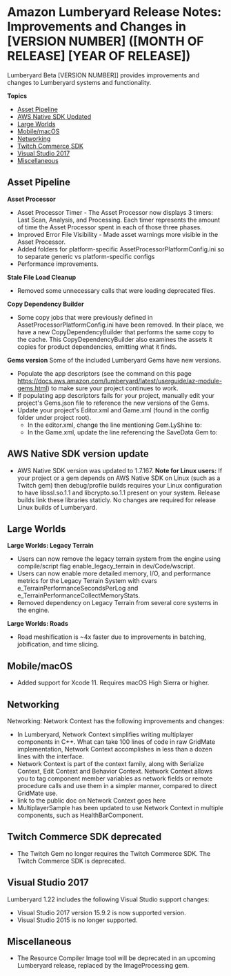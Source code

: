 # Amazon Lumberyard Release Notes: Improvements and Changes in [VERSION NUMBER] ([MONTH OF RELEASE] [YEAR OF RELEASE])

Lumberyard Beta [VERSION NUMBER]] provides improvements and changes to Lumberyard systems and functionality.

**Topics**
+ [Asset Pipeline](#Pipeline-improvements-changes-v1.22)
+ [AWS Native SDK Updated](#SDK-improvements-changes-v1.22)
+ [Large Worlds](#Worlds-improvements-changes-v1.22)
+ [Mobile/macOS](#macOS-improvements-changes-v1.22)
+ [Networking](#network-improvements-changes-v1.22)
+ [Twitch Commerce SDK](#Twitch-improvements-changes-v1.22)
+ [Visual Studio 2017](#VS-improvements-changes-v1.22)
+ [Miscellaneous](#misc-improvements-changes-v1.22)

## Asset Pipeline<a name="Pipeline-improvements-changes-v1.22"></a>

**Asset Processor**
+ Asset Processor Timer - The Asset Processor now displays 3 timers: Last Scan, Analysis, and Processing.  Each timer represents the amount of time the Asset Processor spent in each of those three phases.
+ Improved Error File Visibility - Made asset warnings more visible in the Asset Processor.
+ Added folders for platform-specific AssetProcessorPlatformConfig.ini so to separate generic vs platform-specific configs
+ Performance improvements.

**Stale File Load Cleanup** 
+ Removed some unnecessary calls that were loading deprecated files.

**Copy Dependency Builder**
+ Some copy jobs that were previously defined in AssetProcessorPlatformConfig.ini have been removed. In their place, we have a new CopyDependencyBuilder that performs the same copy to the cache. This CopyDependencyBuilder also examines the assets it copies for product dependencies, emitting what it finds.

**Gems version**
Some of the included Lumberyard Gems have new versions. 
+ Populate the app descriptors (see the command on this page https://docs.aws.amazon.com/lumberyard/latest/userguide/az-module-gems.html) to make sure your project continues to work.
+ If populating app descriptors fails for your project, manually edit your project's Gems.json file to reference the new versions of the Gems. 
+ Update your project's Editor.xml and Game.xml (found in the config folder under project root).
  + In the editor.xml, change the line mentioning Gem.LyShine to: <Class name="AZStd::string" field="dynamicLibraryPath" value="Gem.LyShine.0fefab3f13364722b2eab3b96ce2bf20.v0.1.0" type="{189CC2ED-FDDE-5680-91D4-9F630A79187F}"/>
  + In the Game.xml, update the line referencing the SaveData Gem to: <Class name="AZStd::string" field="dynamicLibraryPath" value="Gem.SaveData.d96ab03f53d14c9e83f9b4528c8576d7.v0.1.0" type="{189CC2ED-FDDE-5680-91D4-9F630A79187F}"/>
</Class>

<Class name="DynamicModuleDescriptor" field="element" type="{D2932FA3-9942-4FD2-A703-2E750F57C003}">

## AWS Native SDK version update<a name="SDK-improvements-changes-v1.22"></a>

+ AWS Native SDK version was updated to 1.7.167. 
**Note for Linux users:** If your project or a gem depends on AWS Native SDK on Linux (such as a Twitch gem) then debug/profile builds requires your Linux configuration to have libssl.so.1.1 and libcrypto.so.1.1 present on your system. Release builds link these libraries staticly. No changes are required for release Linux builds of Lumberyard.

## Large Worlds<a name="Worlds-improvements-changes-v1.22"></a>

**Large Worlds: Legacy Terrain**
+ Users can now remove the legacy terrain system from the engine using compile/script flag enable_legacy_terrain in dev/Code/wscript.
+ Users can now enable more detailed memory, I/O, and performance metrics for the Legacy Terrain System with cvars e_TerrainPerformanceSecondsPerLog and e_TerrainPerformanceCollectMemoryStats.
+ Removed dependency on Legacy Terrain from several core systems in the engine.

**Large Worlds: Roads**
+ Road meshification is ~4x faster due to improvements in batching, jobification, and time slicing.

## Mobile/macOS<a name="macOS-improvements-changes-v1.22"></a>
+ Added support for Xcode 11. Requires macOS High Sierra or higher.

## Networking<a name="network-improvements-changes-v1.22"></a>

Networking: Network Context has the following improvements and changes:
+ In Lumberyard, Network Context simplifies writing multiplayer components in C++. What can take 100 lines of code in raw GridMate implementation, Network Context accomplishes in less than a dozen lines with the interface.
+ Network Context is part of the context family, along with Serialize Context, Edit Context and Behavior Context. Network Context allows you to tag component member variables as network fields or remote procedure calls and use them in a simpler manner, compared to direct GridMate use.
+ link to the public doc on Network Context goes here
+ MultiplayerSample has been updated to use Network Context in multiple components, such as HealthBarComponent.

## Twitch Commerce SDK deprecated<a name="Twitch-improvements-changes-v1.22"></a>

+ The Twitch Gem no longer requires the Twitch Commerce SDK. The Twitch Commerce SDK is deprecated. 

## Visual Studio 2017<a name="VS-improvements-changes-v1.22"></a>

Lumberyard 1.22 includes the following Visual Studio support changes:
+ Visual Studio 2017 version 15.9.2 is now supported version.
+ Visual Studio 2015 is no longer supported.

## Miscellaneous<a name="misc-improvements-changes-v1.xx"></a>
+ The Resource Compiler Image tool will be deprecated in an upcoming Lumberyard release, replaced by the ImageProcessing gem.
